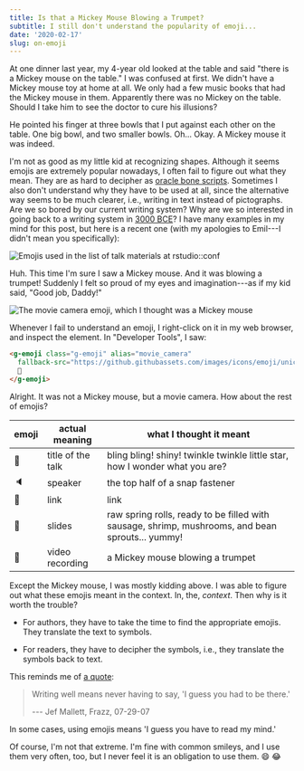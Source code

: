```yaml
---
title: Is that a Mickey Mouse Blowing a Trumpet?
subtitle: I still don't understand the popularity of emoji...
date: '2020-02-17'
slug: on-emoji
---
```


At one dinner last year, my 4-year old looked at the table and said "there is a Mickey mouse on the table." I was confused at first. We didn't have a Mickey mouse toy at home at all. We only had a few music books that had the Mickey mouse in them. Apparently there was no Mickey on the table. Should I take him to see the doctor to cure his illusions?

He pointed his finger at three bowls that I put against each other on the table. One big bowl, and two smaller bowls. Oh... Okay. A Mickey mouse it was indeed.

I'm not as good as my little kid at recognizing shapes. Although it seems emojis are extremely popular nowadays, I often fail to figure out what they mean. They are as hard to decipher as [oracle bone scripts](https://en.wikipedia.org/wiki/Oracle_bone_script). Sometimes I also don't understand why they have to be used at all, since the alternative way seems to be much clearer, i.e., writing in text instead of pictographs. Are we so bored by our current writing system? Why are we so interested in going back to a writing system in [3000 BCE](https://en.wikipedia.org/wiki/Hieroglyph)? I have many examples in my mind for this post, but here is a recent one (with my apologies to Emil---I didn't mean you specifically):

![Emojis used in the list of talk materials at rstudio::conf](https://user-images.githubusercontent.com/163582/74670660-40e21700-516f-11ea-88e2-6bf032dc295e.png#border)

Huh. This time I'm sure I saw a Mickey mouse. And it was blowing a trumpet! Suddenly I felt so proud of my eyes and imagination---as if my kid said, "Good job, Daddy!"

![The movie camera emoji, which I thought was a Mickey mouse](https://user-images.githubusercontent.com/163582/74667748-7c79e280-5169-11ea-969e-f2debd7630b3.png)

Whenever I fail to understand an emoji, I right-click on it in my web browser, and inspect the element. In "Developer Tools", I saw:

```html
<g-emoji class="g-emoji" alias="movie_camera"
  fallback-src="https://github.githubassets.com/images/icons/emoji/unicode/1f3a5.png">
  🎥
</g-emoji>
```

Alright. It was not a Mickey mouse, but a movie camera. How about the rest of emojis?

| emoji      | actual meaning | what I thought it meant |
|------------|-----------|------------|
| :star2:    | title of the talk | bling bling! shiny! twinkle twinkle little star, how I wonder what you are? |
| :speaker:  | speaker | the top half of a snap fastener |
| :link:     | link | link |
| :scroll:   | slides | raw spring rolls, ready to be filled with sausage, shrimp, mushrooms, and bean sprouts... yummy! |
| :movie_camera: | video recording | a Mickey mouse blowing a trumpet |

Except the Mickey mouse, I was mostly kidding above. I was able to figure out what these emojis meant in the context. In, the, _context_. Then why is it worth the trouble?

- For authors, they have to take the time to find the appropriate emojis. They translate the text to symbols.

- For readers, they have to decipher the symbols, i.e., they translate the symbols back to text.

This reminds me of [a quote](http://www.quotationspage.com/quote/40151.html):

> Writing well means never having to say, 'I guess you had to be there.'
>
> --- Jef Mallett, Frazz, 07-29-07

In some cases, using emojis means 'I guess you have to read my mind.'

Of course, I'm not that extreme. I'm fine with common smileys, and I use them very often, too, but I never feel it is an obligation to use them. :smile: :joy:
